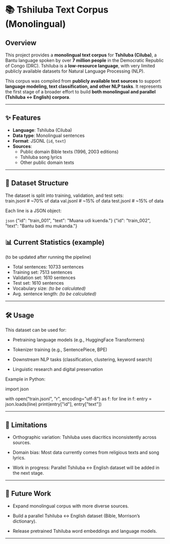 # 📚 Tshiluba Text Corpus (Monolingual)

## Overview
This project provides a **monolingual text corpus** for **Tshiluba (Ciluba)**, a Bantu language spoken by over **7 million people** in the Democratic Republic of Congo (DRC). Tshiluba is a **low-resource language**, with very limited publicly available datasets for Natural Language Processing (NLP).  

This corpus was compiled from **publicly available text sources** to support **language modeling, text classification, and other NLP tasks**. It represents the first stage of a broader effort to build **both monolingual and parallel (Tshiluba ↔ English) corpora**.  

---

## ✨ Features
- **Language**: Tshiluba (Ciluba)  
- **Data type**: Monolingual sentences  
- **Format**: JSONL (`id`, `text`)  
- **Sources**:  
  - Public domain Bible texts (1996, 2003 editions)  
  - Tshiluba song lyrics  
  - Other public domain texts  

---

## 📂 Dataset Structure
The dataset is split into training, validation, and test sets:  
train.jsonl # ~70% of data
val.jsonl # ~15% of data
test.jsonl # ~15% of data


Each line is a JSON object:  

```json```
{"id": "train_001", "text": "Muana udi kuenda."}
{"id": "train_002", "text": "Bantu badi mu mukanda."}

## 📊 Current Statistics (example)

(to be updated after running the pipeline)

- Total sentences: 10733 sentences  
- Training set: 7513 sentences  
- Validation set: 1610 sentences  
- Test set: 1610 sentences  
- Vocabulary size: *(to be calculated)*  
- Avg. sentence length: *(to be calculated)*  

---

## 🛠️ Usage

This dataset can be used for:

- Pretraining language models (e.g., HuggingFace Transformers)

- Tokenizer training (e.g., SentencePiece, BPE)

- Downstream NLP tasks (classification, clustering, keyword search)

- Linguistic research and digital preservation

Example in Python:

import json

with open("train.jsonl", "r", encoding="utf-8") as f:
    for line in f:
        entry = json.loads(line)
        print(entry["id"], entry["text"])

---      

## 🚧 Limitations

- Orthographic variation: Tshiluba uses diacritics inconsistently across sources.

- Domain bias: Most data currently comes from religious texts and song lyrics.

- Work in progress: Parallel Tshiluba ↔ English dataset will be added in the next stage.

---

## 🔮 Future Work

- Expand monolingual corpus with more diverse sources.

- Build a parallel Tshiluba ↔ English dataset (Bible, Morrison’s dictionary).

- Release pretrained Tshiluba word embeddings and language models.


---
